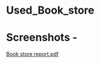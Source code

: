 # Used_Book_store
# Screenshots -
[Book store report.pdf](https://github.com/hariomjee/Used_Book_store/files/7963638/Book.store.report.pdf)

